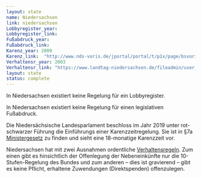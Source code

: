 ```yaml
---
layout: state
name: Niedersachsen
link: niedersachsen
Lobbyregister_year:
Lobbyregister_link: 
Fußabdruck_year:
Fußabdruck_link: 
Karenz_year: 2009
Karenz_link:  "http://www.nds-voris.de/jportal/portal/t/p1x/page/bsvorisprod.psml/action/portlets.jw.MainAction;jsessionid=D98D92E35EC2ECF5A7E2D4AFAFD50EBA.jp19?p1=9&eventSubmit_doNavigate=searchInSubtreeTOC&showdoccase=1&doc.hl=0&doc.id=jlr-MinGNDV24P7a&doc.part=S&toc.poskey=#focuspoint"
Verhaltensr_year: 2003
Verhaltensr_link: "https://www.landtag-niedersachsen.de/fileadmin/user_upload/redaktion/hauptseite/downloads/rechtsvorschriften/GO_LT.pdf"
layout: state
status: complete
---
```


In Niedersachsen existiert keine Regelung für ein Lobbyregister.

In Niedersachsen existiert keine Regelung für einen legislativen Fußabdruck.

Die Niedersächsische Landesparlament beschloss im Jahr 2019 unter rot-schwarzer Führung die Einführungs einer Karenzzeitregelung. Sie ist in §7a [Ministergesetz](http://www.nds-voris.de/jportal/portal/t/p1x/page/bsvorisprod.psml/action/portlets.jw.MainAction;jsessionid=D98D92E35EC2ECF5A7E2D4AFAFD50EBA.jp19?p1=9&eventSubmit_doNavigate=searchInSubtreeTOC&showdoccase=1&doc.hl=0&doc.id=jlr-MinGNDV24P7a&doc.part=S&toc.poskey=#focuspoint) zu finden und sieht eine 18-monatige Karenzzeit vor.

Niedersachsen hat mit zwei Ausnahmen ordentliche [Verhaltensregeln](https://www.landtag-niedersachsen.de/fileadmin/user_upload/redaktion/hauptseite/downloads/rechtsvorschriften/GO_LT.pdf). Zum einen gibt es hinsichtlich der Offenlegung der Nebeneinkünfte nur die 10-Stufen-Regelung des Bundes und zum anderen – dies ist gravierend – gibt es keine Pflicht, erhaltene Zuwendungen (Direktspenden) offenzulegen.

